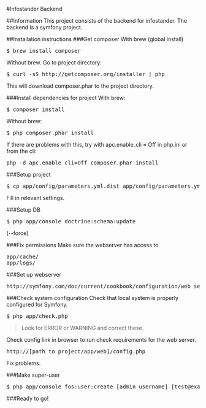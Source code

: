 #Infostander Backend

##Information
This project consists of the backend for infostander. The backend is a symfony project. 

##Installation instructions
###Get composer
With brew (global install)
<pre>
$ brew install composer
</pre>

Without brew. Go to project directory:

<pre>
$ curl -sS http://getcomposer.org/installer | php
</pre>

This will download composer.phar to the project directory.

###Install dependencies for project
With brew:
<pre>
$ composer install
</pre>

Without brew:
<pre>
$ php composer.phar install
</pre>

If there are problems with this, try with apc.enable_cli = Off in php.ini or from the cli:
<pre>
php -d apc.enable_cli=Off composer.phar install
</pre>

###Setup project
<pre>
$ cp app/config/parameters.yml.dist app/config/parameters.yml
</pre>

Fill in relevant settings.


###Setup DB
<pre>
$ php app/console doctrine:schema:update
</pre>
(--force)

###Fix permissions
Make sure the webserver has access to 
<pre>
app/cache/
app/logs/
</pre>

###Set up webserver
<pre>
http://symfony.com/doc/current/cookbook/configuration/web_server_configuration.html
</pre>

###Check system configuration
Check that local system is properly configured for Symfony.

<pre>
$ php app/check.php
</pre>

> Look for ERROR or WARNING and correct these.

Check config link in browser to run check requirements for the web server.

<pre>
http://[path_to_project/app/web]/config.php
</pre>

Fix problems.


###Make super-user
<pre>
$ php app/console fos:user:create [admin_username] [test@example.com] [p@ssword] --super-admin
</pre>


###Ready to go!
